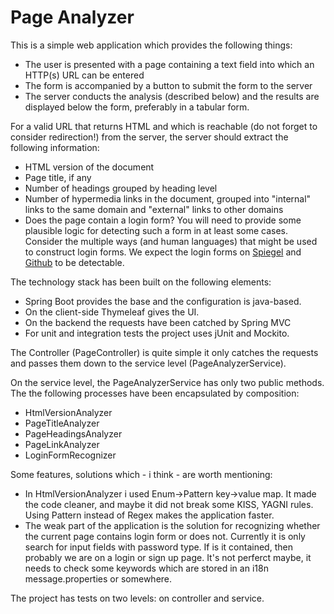 # Page Analyzer

This is a simple web application which provides the following things:
  - The user is presented with a page containing a text field into which an HTTP(s) URL can be entered
  - The form is accompanied by a button to submit the form to the server
  - The server conducts the analysis (described below) and the results are displayed below the form, preferably in a tabular form.

For a valid URL that returns HTML and which is reachable (do not forget to consider redirection!) from the server, the server should extract the following information:
  - HTML version of the document
  - Page title, if any
  - Number of headings grouped by heading level
  - Number of hypermedia links in the document, grouped into "internal" links to the same domain and "external" links to other domains
  - Does the page contain a login form? You will need to provide some plausible logic for detecting such a form in at least some cases. Consider the multiple ways (and human languages) that might be used to construct login forms. We expect the login forms on [Spiegel] and [Github] to be detectable.

The technology stack has been built on the following elements:

- Spring Boot provides the base and the configuration is java-based.
- On the client-side Thymeleaf gives the UI.
- On the backend the requests have been catched by Spring MVC
- For unit and integration tests the project uses jUnit and Mockito.

The Controller (PageController) is quite simple it only catches the requests and passes them down to the service level (PageAnalyzerService).

On the service level, the PageAnalyzerService has only two public methods. The the following processes have been encapsulated by composition:

  - HtmlVersionAnalyzer
  - PageTitleAnalyzer
  - PageHeadingsAnalyzer
  - PageLinkAnalyzer
  - LoginFormRecognizer
  
Some features, solutions which - i think - are worth mentioning:

  - In HtmlVersionAnalyzer i used Enum->Pattern key->value map. It made the code cleaner, and maybe it did not break some KISS, YAGNI rules. Using Pattern instead of Regex makes the application faster.
  - The weak part of the application is the solution for recognizing whether the current page contains login form or does not. Currently it is only search for input fields with password type. If is it contained, then probably we are on a login or sign up page. It's not perferct maybe, it needs to check some keywords which are stored in an i18n message.properties or somewhere.
  
The project has tests on two levels: on controller and service.

  [Spiegel]: <https://www.spiegel.de/meinspiegel/login.html>
  [Github]: <https://github.com/login>
